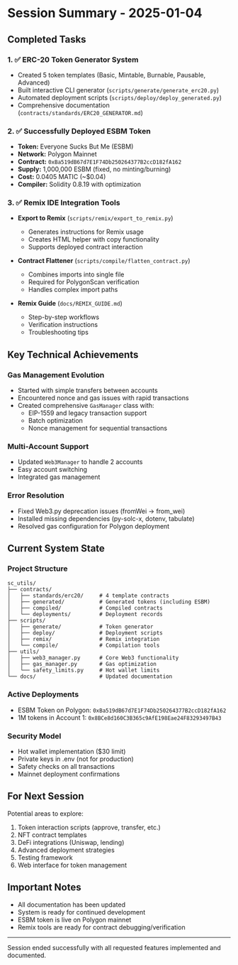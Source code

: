 # Session Summary - 2025-01-04

## Completed Tasks

### 1. ✅ ERC-20 Token Generator System
- Created 5 token templates (Basic, Mintable, Burnable, Pausable, Advanced)
- Built interactive CLI generator (`scripts/generate/generate_erc20.py`)
- Automated deployment scripts (`scripts/deploy/deploy_generated.py`)
- Comprehensive documentation (`contracts/standards/ERC20_GENERATOR.md`)

### 2. ✅ Successfully Deployed ESBM Token
- **Token:** Everyone Sucks But Me (ESBM)
- **Network:** Polygon Mainnet
- **Contract:** `0xBa519dB67d7E1F74Db250264377B2ccD182fA162`
- **Supply:** 1,000,000 ESBM (fixed, no minting/burning)
- **Cost:** 0.0405 MATIC (~$0.04)
- **Compiler:** Solidity 0.8.19 with optimization

### 3. ✅ Remix IDE Integration Tools
- **Export to Remix** (`scripts/remix/export_to_remix.py`)
  - Generates instructions for Remix usage
  - Creates HTML helper with copy functionality
  - Supports deployed contract interaction
  
- **Contract Flattener** (`scripts/compile/flatten_contract.py`)
  - Combines imports into single file
  - Required for PolygonScan verification
  - Handles complex import paths

- **Remix Guide** (`docs/REMIX_GUIDE.md`)
  - Step-by-step workflows
  - Verification instructions
  - Troubleshooting tips

## Key Technical Achievements

### Gas Management Evolution
- Started with simple transfers between accounts
- Encountered nonce and gas issues with rapid transactions
- Created comprehensive `GasManager` class with:
  - EIP-1559 and legacy transaction support
  - Batch optimization
  - Nonce management for sequential transactions

### Multi-Account Support
- Updated `Web3Manager` to handle 2 accounts
- Easy account switching
- Integrated gas management

### Error Resolution
- Fixed Web3.py deprecation issues (fromWei → from_wei)
- Installed missing dependencies (py-solc-x, dotenv, tabulate)
- Resolved gas configuration for Polygon deployment

## Current System State

### Project Structure
```
sc_utils/
├── contracts/
│   ├── standards/erc20/     # 4 template contracts
│   ├── generated/           # Generated tokens (including ESBM)
│   ├── compiled/            # Compiled contracts
│   └── deployments/         # Deployment records
├── scripts/
│   ├── generate/            # Token generator
│   ├── deploy/              # Deployment scripts
│   ├── remix/               # Remix integration
│   └── compile/             # Compilation tools
├── utils/
│   ├── web3_manager.py      # Core Web3 functionality
│   ├── gas_manager.py       # Gas optimization
│   └── safety_limits.py     # Hot wallet limits
└── docs/                    # Updated documentation
```

### Active Deployments
- ESBM Token on Polygon: `0xBa519dB67d7E1F74Db250264377B2ccD182fA162`
- 1M tokens in Account 1: `0x8BCe8d160C3B365c9AfE198Eae24F83293497B43`

### Security Model
- Hot wallet implementation ($30 limit)
- Private keys in .env (not for production)
- Safety checks on all transactions
- Mainnet deployment confirmations

## For Next Session

Potential areas to explore:
1. Token interaction scripts (approve, transfer, etc.)
2. NFT contract templates
3. DeFi integrations (Uniswap, lending)
4. Advanced deployment strategies
5. Testing framework
6. Web interface for token management

## Important Notes

- All documentation has been updated
- System is ready for continued development
- ESBM token is live on Polygon mainnet
- Remix tools are ready for contract debugging/verification

---

Session ended successfully with all requested features implemented and documented.